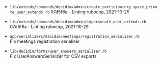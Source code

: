 * `lib/extends/commands/decidim/admin/create_participatory_space_private_user_extends.rb`
07d5f6a - Linting rubocop, 2021-10-29

* `lib/extends/commands/decidim/admin/impersonate_user_extends.rb`
07d5f6a - Linting rubocop, 2021-10-29

* `app/serializers/decidim/meetings/registration_serializer.rb`  
Fix meetings registration serializer
  
* `lib/decidim/forms/user_answers_serializer.rb`  
Fix UserAnswersSerializer for CSV exports
